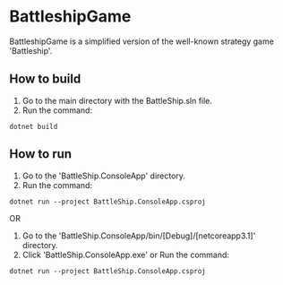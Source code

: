 # BattleshipGame
BattleshipGame is a simplified version of the well-known strategy game 'Battleship'.

## How to build
1. Go to the main directory with the BattleShip.sln file.
2. Run the command: 
```
dotnet build
```

## How to run
1. Go to the 'BattleShip.ConsoleApp' directory.
2. Run the command:
```
dotnet run --project BattleShip.ConsoleApp.csproj
```
OR 
1. Go to the 'BattleShip.ConsoleApp/bin/[Debug]/[netcoreapp3.1]' directory.
2. Click 'BattleShip.ConsoleApp.exe' or Run the command:
```
dotnet run --project BattleShip.ConsoleApp.csproj
```
